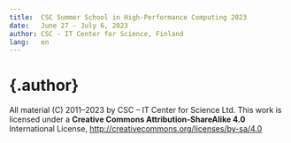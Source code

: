 ```yaml
---
title:  CSC Summer School in High-Performance Computing 2023
date:   June 27 - July 6, 2023
author: CSC - IT Center for Science, Finland
lang:   en
---
```


# {.author}

All material (C) 2011–2023 by CSC – IT Center for Science Ltd.
This work is licensed under a **Creative Commons Attribution-ShareAlike 4.0**
International License, http://creativecommons.org/licenses/by-sa/4.0
